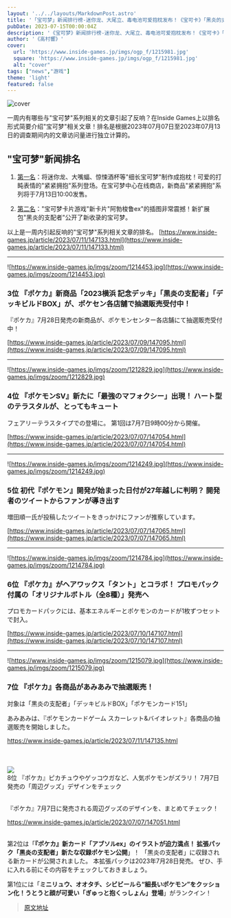 ```yaml
---
layout: '../../layouts/MarkdownPost.astro'
title: '「宝可梦」新闻排行榜-迷你龙、大尾立、毒电池可爱抱枕发布！《宝可卡》「黑炎的支配者」新收录卡片也公开'
pubDate: 2023-07-15T00:00:04Z
description: '《宝可梦》新闻排行榜-迷你龙、大尾立、毒电池可爱抱枕发布！《宝可卡》「黑炎的支配者」新收录卡片也公开'
author: '《高村響》'
cover:
  url: 'https://www.inside-games.jp/imgs/ogp_f/1215981.jpg'
  square: 'https://www.inside-games.jp/imgs/ogp_f/1215981.jpg'
  alt: "cover"
tags: ["news","游戏"]
theme: 'light'
featured: false
---
```


![cover](https://www.inside-games.jp/imgs/ogp_f/1215981.jpg)

一周内有哪些与"宝可梦"系列相关的文章引起了反响？在Inside Games上以排名形式简要介绍"宝可梦"相关文章！排名是根据2023年07月07日至2023年07月13日的调查期间内的文章访问量进行独立计算的。

## "宝可梦"新闻排名

1. [第一名](https://www.inside-games.jp/article/2023/07/12/147150.html)：将迷你龙、大嘴蝠、惊悚酒杯等"细长宝可梦"制作成抱枕！可爱的打盹表情的"紧紧拥抱"系列登场。在宝可梦中心在线商店，新商品"紧紧拥抱"系列将于7月13日10:00发售。

2. [第二名](https://www.inside-games.jp/article/2023/07/11/147133.html)："宝可梦卡片游戏"新卡片"阿勃梭鲁ex"的插图非常震撼！新扩展包"黑炎的支配者"公开了新收录的宝可梦。

以上是一周内引起反响的"宝可梦"系列相关文章的排名。
[https://www.inside-games.jp/article/2023/07/11/147133.html](https://www.inside-games.jp/article/2023/07/11/147133.html)

---

![https://www.inside-games.jp/imgs/zoom/1214453.jpg](https://www.inside-games.jp/imgs/zoom/1214453.jpg)

### 3位 『ポケカ』新商品「2023横浜 記念デッキ」「黒炎の支配者」「デッキビルドBOX」が、ポケセン各店舗で抽選販売受付中！

『ポケカ』7月28日発売の新商品が、ポケモンセンター各店舗にて抽選販売受付中！

[https://www.inside-games.jp/article/2023/07/09/147095.html](https://www.inside-games.jp/article/2023/07/09/147095.html)

---

![https://www.inside-games.jp/imgs/zoom/1212829.jpg](https://www.inside-games.jp/imgs/zoom/1212829.jpg)

### 4位 『ポケモンSV』新たに「最強のマフォクシー」出現！ ハート型のテラスタルが、とってもキュート

フェアリーテラスタイプでの登場に。 第1回は7月7日9時00分から開催。

[https://www.inside-games.jp/article/2023/07/07/147054.html](https://www.inside-games.jp/article/2023/07/07/147054.html)

---

![https://www.inside-games.jp/imgs/zoom/1214249.jpg](https://www.inside-games.jp/imgs/zoom/1214249.jpg)

### 5位 初代『ポケモン』開発が始まった日付が27年越しに判明？ 開発者のツイートからファンが導き出す

増田順一氏が投稿したツイートをきっかけにファンが推察しています。

[https://www.inside-games.jp/article/2023/07/07/147065.html](https://www.inside-games.jp/article/2023/07/07/147065.html)

---

![https://www.inside-games.jp/imgs/zoom/1214784.jpg](https://www.inside-games.jp/imgs/zoom/1214784.jpg)

### 6位 『ポケカ』がヘアワックス「タント」とコラボ！ プロモパック付属の「オリジナルボトル（全8種）」発売へ

プロモカードパックには、基本エネルギーとポケモンのカードが1枚ずつセットで封入。

[https://www.inside-games.jp/article/2023/07/10/147107.html](https://www.inside-games.jp/article/2023/07/10/147107.html)

---

![https://www.inside-games.jp/imgs/zoom/1215079.jpg](https://www.inside-games.jp/imgs/zoom/1215079.jpg)

### 7位 『ポケカ』各商品があみあみで抽選販売！
対象は「黒炎の支配者」「デッキビルドBOX」「ポケモンカード151」</div><br><p class="summary">あみあみは、『ポケモンカードゲーム スカーレット&amp;バイオレット』各商品の抽選販売を開始しました。 </p><a class="link" target="_blank" rel="noopener noreferrer" href="https://www.inside-games.jp/article/2023/07/11/147135.html">https://www.inside-games.jp/article/2023/07/11/147135.html</a><br></div><br><br><div class="item"><br><a href="https://www.inside-games.jp/article/2023/07/07/147051.html"><img src="https://www.inside-games.jp/imgs/zoom/1211270.jpg"></a><br><div class="title"><span class="no">8位</span> 『ポケカ』ピカチュウやゲッコウガなど、人気ポケモンがズラリ！ 7月7日発売の「周辺グッズ」デザインをチェック</div><br><p class="summary">『ポケカ』7月7日に発売される周辺グッズのデザインを、まとめてチェック！ </p><a class="link" target="_blank" rel="noopener noreferrer" href="https://www.inside-games.jp/article/2023/07/07/147051.html">https://www.inside-games.jp/article/2023/07/07/147051.html</a><br></div><br></section><p>第2位は「<b>『ポケカ』新カード「アブソルex」のイラストが迫力満点！ 拡張パック「黒炎の支配者」新たな収録ポケモン公開</b>」！ 「黒炎の支配者」に収録される新カードが公開されました。   本拡張パックは2023年7月28日発売。 ぜひ、手に入れる前にその内容をチェックしておきましょう。 </p><p>第1位には「<b>ミニリュウ、オオタチ、シビビールら“細長いポケモン”をクッション化！うとうと顔が可愛い「ぎゅっと抱くっしょん」登場</b>」がランクイン！

>[原文地址](https://www.inside-games.jp/article/2023/07/15/147216.html)  